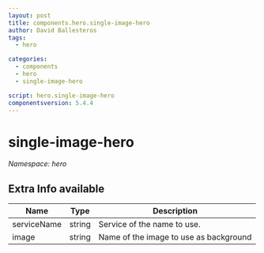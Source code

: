 ```yaml
---
layout: post
title: components.hero.single-image-hero
author: David Ballesteros
tags:
  - hero

categories:
  - components
  - hero
  - single-image-hero

script: hero.single-image-hero
componentsversion: 5.4.4
---
```

# single-image-hero

*Namespace: hero*

## Extra Info available

| Name | Type | Description
| --- | --- | ---
| serviceName | string | Service of the name to use. |
| image | string | Name of the image to use as background |
